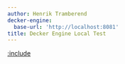 ```yaml
---
author: Henrik Tramberend
decker-engine:
  base-url: 'http://localhost:8081'
title: Decker Engine Local Test
---
```


[:include](./engine-content.md)